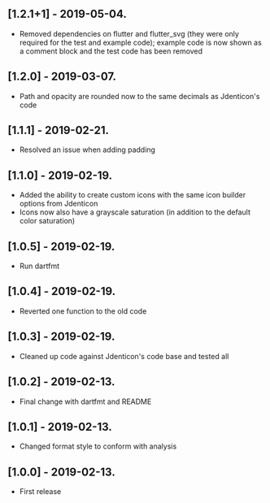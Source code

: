 ## [1.2.1+1] - 2019-05-04.

- Removed dependencies on flutter and flutter_svg (they were only required for the test and example code); example code is now shown as a comment block and the test code has been removed

## [1.2.0] - 2019-03-07.

- Path and opacity are rounded now to the same decimals as Jdenticon's code

## [1.1.1] - 2019-02-21.

- Resolved an issue when adding padding

## [1.1.0] - 2019-02-19.

- Added the ability to create custom icons with the same icon builder options from Jdenticon
- Icons now also have a grayscale saturation (in addition to the default color saturation)

## [1.0.5] - 2019-02-19.

- Run dartfmt

## [1.0.4] - 2019-02-19.

- Reverted one function to the old code

## [1.0.3] - 2019-02-19.

- Cleaned up code against Jdenticon's code base and tested all

## [1.0.2] - 2019-02-13.

- Final change with dartfmt and README

## [1.0.1] - 2019-02-13.

- Changed format style to conform with analysis

## [1.0.0] - 2019-02-13.

- First release
